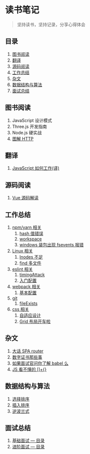 # 读书笔记

> 坚持读书，坚持记录，分享心得体会

## 目录

1. [图书阅读](#图书阅读)
2. [翻译](#翻译)
3. [源码阅读](#源码阅读)
4. [工作总结](#工作总结)
5. [杂文](#杂文)
6. [数据结构与算法](#数据结构与算法)
7. [面试总结](#面试总结)

## 图书阅读

1. JavaScript 设计模式 
2. Three.js 开发指南
3. Node.js 硬实战
4. [图解 HTTP](./bookRead/http/start.md)

## 翻译

1. [JavaScript 如何工作(译)](./translate/jswork)

## 源码阅读

1. [Vue 源码解读](./sourceRead/vue)

## 工作总结

1. [npm/yarn 相关](./worknotes/npm)
   1. [hash 值错误](./worknotes/npm/hash.md)
   2. [workspace](./worknotes/npm/workspace.md)
   3. [windows 装包出现 fsevents 报错](./worknotes/npm/fsevents.md)
2. [Linux 相关](./worknotes/linux)
   1. [Inodes 不足](./worknotes/linux/noSpaceLeft.md)
   2. [find 多文件](./worknotes/linux/find.md)
3. [eslint 相关](./worknotes/eslint)
   1. [timingAttack](./worknotes/eslint/timingAttack.md)
   2. [入门配置](./worknotes/eslint/baseConfig.md)
4. [webpack 相关](./worknotes/webpack)
   1. [基本配置](./worknotes/webpack/webpack.md)
5. [git](./worknotes/git)
   1. [fileExists](./worknotes/git/fileExists.md)
6. [css 相关](./worknotes/css)
   1. [自适应设计](./worknotes/css/selfAdaption.md)
   2. [Grid 布局开车啦](./worknotes/css/grid.md)
   
## 杂文

1. [大话 SPA router](./Essay/spa.md)
2. [数字证书那些事](./Essay/ca.md)
3. [如果面试官问你了解 babel 么](./Essay/babel.md)
4. [JS 看不懂的 []+{}](./Essay/typeChange.md)

## 数据结构与算法

1. [选择排序](./DSA/selectionSort.md)
2. [插入排序](./DSA/insertionSort.md)
3. [逆波兰式](./DSA/polish.md)

## 面试总结

1. [基础面试 — 目录](./interview/base/index.md)
2. [进阶面试 — 目录](./interview/advanced/index.md)

